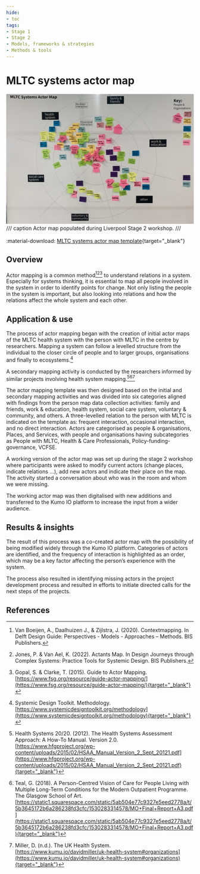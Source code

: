 ```yaml
---
hide:
- toc
tags:
- Stage 1
- Stage 2
- Models, frameworks & strategies
- Methods & tools
---
```


# MLTC systems actor map

![actor map](../assets/actor-map.jpg)
/// caption
Actor map populated during Liverpool Stage 2 workshop.
///
<br><br>
:material-download: [MLTC systems actor map template](../assets/actor_map_template.pdf){target="_blank"}

## Overview

Actor mapping is a common method[^1][^2][^3] to understand relations in a system. Especially for systems thinking, it is essential to map all people involved in the system in order to identify points for change. Not only listing the people in the system is important, but also looking into relations and how the relations affect the whole system and each other. 


## Application & use

The process of actor mapping began with the creation of initial actor maps of the MLTC health system with the person with MLTC in the centre by researchers. Mapping a system can follow a levelled structure from the individual to the closer circle of people and to larger groups, organisations and finally to ecosystems.[^4] 


A secondary mapping activity is conducted by the researchers informed by similar projects involving health system mapping.[^5][^6][^7] 


The actor mapping template was then designed based on the initial and secondary mapping activities and was divided into six categories aligned with findings from the person map data collection activities: family and friends, work & education, health system, social care system, voluntary & community, and others. A three-levelled relation to the person with MLTC is indicated on the template as: frequent interaction, occasional interaction, and no direct interaction. Actors are categorised as people & organisations, Places, and Services, with people and organisations having subcategories as People with MLTC, Health & Care Professionals, Policy-funding-governance, VCFSE.  


A working version of the actor map was set up during the stage 2 workshop where participants were asked to modify current actors (change places, indicate relations …), add new actors and indicate their place on the map. The activity started a conversation about who was in the room and whom we were missing. 


The working actor map was then digitalised with new additions and transferred to the Kumo IO platform to increase the input from a wider audience. 


## Results & insights

The result of this process was a co-created actor map with the possibility of being modified widely through the Kumo IO platform. Categories of actors are identified, and the frequency of interaction is highlighted as an order, which may be a key factor affecting the person’s experience with the system.


The process also resulted in identifying missing actors in the project development process and resulted in efforts to initiate directed calls for the next steps of the projects. 


## References

[^1]:
    Van Boeijen, A., Daalhuizen J., & Zijlstra, J. (2020). Contextmapping. In Delft Design Guide: Perspectives - Models - Approaches – Methods. BIS Publishers. 
[^2]:
    Jones, P. & Van Ael, K. (2022). Actants Map. In Design Journeys through Complex Systems: Practice Tools for Systemic Design. BIS Publishers. 
[^3]:
    Gopal, S. & Clarke, T. (2015). Guide to Actor Mapping. [https://www.fsg.org/resource/guide-actor-mapping/](https://www.fsg.org/resource/guide-actor-mapping/){target="_blank"}
[^4]:
    Systemic Design Toolkit. Methodology. [https://www.systemicdesigntoolkit.org/methodology](https://www.systemicdesigntoolkit.org/methodology){target="_blank"}
[^5]:
    Health Systems 20/20. (2012). The Health Systems Assessment Approach: A How-To Manual. Version 2.0. [https://www.hfgproject.org/wp-content/uploads/2015/02/HSAA_Manual_Version_2_Sept_20121.pdf](https://www.hfgproject.org/wp-content/uploads/2015/02/HSAA_Manual_Version_2_Sept_20121.pdf){target="_blank"}
[^6]:
    Teal, G. (2018). A Person-Centred Vision of Care for People Living with Multiple Long-Term Conditions for the Modern Outpatient Programme. The Glasgow School of Art. [https://static1.squarespace.com/static/5ab504e77c9327e5eed2778a/t/5b3645172b6a286238fd3cfc/1530283314578/MO+Final+Report+A3.pdf](https://static1.squarespace.com/static/5ab504e77c9327e5eed2778a/t/5b3645172b6a286238fd3cfc/1530283314578/MO+Final+Report+A3.pdf){target="_blank"}
[^7]:
    Miller, D. (n.d.). The UK Health System. [https://www.kumu.io/davidmiller/uk-health-system#organizations](https://www.kumu.io/davidmiller/uk-health-system#organizations){target="_blank"}


